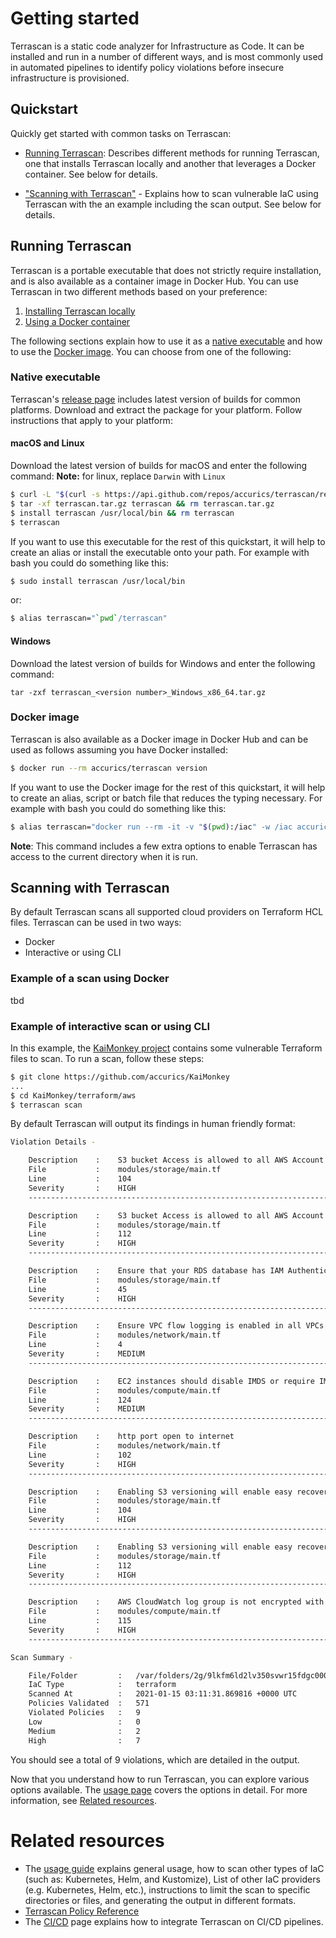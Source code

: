 # Getting started

Terrascan is a static code analyzer for Infrastructure as Code. It can be installed and run in a number of different ways, and is most commonly used in automated pipelines to identify policy violations before insecure infrastructure is provisioned.

## Quickstart

Quickly get started with common tasks on Terrascan:

- [Running Terrascan](#running_terrascan): Describes different methods for running Terrascan, one that installs Terrascan locally and another that leverages a Docker container. See  below for details.

- ["Scanning with Terrascan"](#Scanning_with_Terrascan) - Explains how to scan vulnerable IaC using Terrascan with the an example including the scan output. See  below for details.

## Running Terrascan

Terrascan is a portable executable that does not strictly require installation, and is also available as a container image in Docker Hub. You can use Terrascan in two different methods based on your preference:

1. [Installing Terrascan locally](#Native_executable)
2. [Using a Docker container](#Using_Docker)

The following sections explain how to use it as a [native executable](#native-executable) and how to use the [Docker image](#using-docker). You can choose from one of the following:

### Native executable
Terrascan's [release page](https://github.com/accurics/terrascan/releases) includes latest version of builds for common platforms.  Download and extract the package for your platform. Follow instructions that apply to your platform:

#### macOS and Linux
Download the latest version of builds for macOS and enter the following command:
**Note:** for linux, replace `Darwin` with `Linux`


``` Bash
$ curl -L "$(curl -s https://api.github.com/repos/accurics/terrascan/releases/latest | grep -o -E "https://.+?_Darwin_x86_64.tar.gz")" > terrascan.tar.gz
$ tar -xf terrascan.tar.gz terrascan && rm terrascan.tar.gz
$ install terrascan /usr/local/bin && rm terrascan
$ terrascan
```

If you want to use this executable for the rest of this quickstart, it will help to create an alias or install the executable onto your path. For example with bash you could do something like this:

``` Bash
$ sudo install terrascan /usr/local/bin
```

or:

``` Bash
$ alias terrascan="`pwd`/terrascan"
```
#### Windows

Download the latest version of builds for Windows and enter the following command:

```
tar -zxf terrascan_<version number>_Windows_x86_64.tar.gz
```

### Docker image
Terrascan is also available as a Docker image in Docker Hub and can be used as follows assuming you have Docker installed:

``` Bash
$ docker run --rm accurics/terrascan version
```

If you want to use the Docker image for the rest of this quickstart, it will help to create an alias, script or batch file that reduces the typing necessary.  For example with bash you could do something like this:

``` Bash
$ alias terrascan="docker run --rm -it -v "$(pwd):/iac" -w /iac accurics/terrascan"
```

**Note**: This command includes a few extra options to enable Terrascan has access to the current directory when it is run.

## Scanning with Terrascan

By default Terrascan scans all supported cloud providers on Terraform HCL files. Terrascan can be used in two ways:

- Docker
- Interactive or using CLI

### Example of a scan using Docker

tbd

### Example of interactive scan or using CLI


In this example, the [KaiMonkey project](https://github.com/accurics/KaiMonkey) contains some vulnerable Terraform files to scan. To run a scan, follow these steps:

``` Bash
$ git clone https://github.com/accurics/KaiMonkey
...
$ cd KaiMonkey/terraform/aws
$ terrascan scan
```

By default Terrascan will output its findings in human friendly format:

``` sh
Violation Details -

	Description    :	S3 bucket Access is allowed to all AWS Account Users.
	File           :	modules/storage/main.tf
	Line           :	104
	Severity       :	HIGH
	-----------------------------------------------------------------------

	Description    :	S3 bucket Access is allowed to all AWS Account Users.
	File           :	modules/storage/main.tf
	Line           :	112
	Severity       :	HIGH
	-----------------------------------------------------------------------

	Description    :	Ensure that your RDS database has IAM Authentication enabled.
	File           :	modules/storage/main.tf
	Line           :	45
	Severity       :	HIGH
	-----------------------------------------------------------------------

	Description    :	Ensure VPC flow logging is enabled in all VPCs
	File           :	modules/network/main.tf
	Line           :	4
	Severity       :	MEDIUM
	-----------------------------------------------------------------------

	Description    :	EC2 instances should disable IMDS or require IMDSv2
	File           :	modules/compute/main.tf
	Line           :	124
	Severity       :	MEDIUM
	-----------------------------------------------------------------------

	Description    :	http port open to internet
	File           :	modules/network/main.tf
	Line           :	102
	Severity       :	HIGH
	-----------------------------------------------------------------------

	Description    :	Enabling S3 versioning will enable easy recovery from both unintended user actions, like deletes and overwrites
	File           :	modules/storage/main.tf
	Line           :	104
	Severity       :	HIGH
	-----------------------------------------------------------------------

	Description    :	Enabling S3 versioning will enable easy recovery from both unintended user actions, like deletes and overwrites
	File           :	modules/storage/main.tf
	Line           :	112
	Severity       :	HIGH
	-----------------------------------------------------------------------

	Description    :	AWS CloudWatch log group is not encrypted with a KMS CMK
	File           :	modules/compute/main.tf
	Line           :	115
	Severity       :	HIGH
	-----------------------------------------------------------------------

Scan Summary -

	File/Folder         :	/var/folders/2g/9lkfm6ld2lv350svwr15fdgc0000gn/T/x9wqg4/terraform/aws
	IaC Type            :	terraform
	Scanned At          :	2021-01-15 03:11:31.869816 +0000 UTC
	Policies Validated  :	571
	Violated Policies   :	9
	Low                 :	0
	Medium              :	2
	High                :	7
```

You should see a total of 9 violations, which are detailed in the output.

Now that you understand how to run Terrascan, you can explore various options available. The [usage page](./usage.md) covers the options in detail. For more information, see [Related resources](#related_resources).

# Related resources

* The [usage guide](./usage.md) explains general usage, how to scan other types of IaC (such as: Kubernetes, Helm, and Kustomize), List of other IaC providers (e.g. Kubernetes, Helm, etc.), instructions to limit the scan to specific directories or files, and generating the output in different formats.
* [Terrascan Policy Reference](../policies.md)
* The [CI/CD](../cicd.md) page explains how to integrate Terrascan on CI/CD pipelines.
